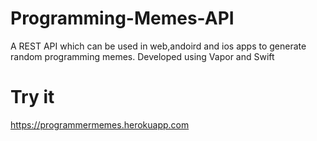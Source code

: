 # Programming-Memes-API

A REST API which can be used in web,andoird and ios apps to generate random programming memes. Developed using Vapor and Swift </br>

# Try it
https://programmermemes.herokuapp.com


